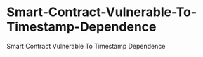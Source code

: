 # Smart-Contract-Vulnerable-To-Timestamp-Dependence
Smart Contract Vulnerable To Timestamp Dependence
